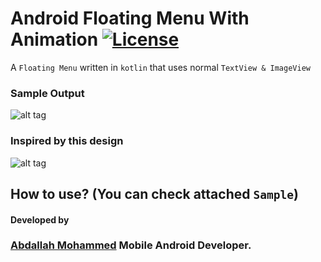 # Android Floating Menu With Animation [![License](https://img.shields.io/badge/License-Apache%202.0-blue.svg)](https://opensource.org/licenses/Apache-2.0)

A ``Floating Menu`` written in ``kotlin`` that uses normal ``TextView & ImageView ``

### Sample Output
![alt tag](https://media.giphy.com/media/cL4n8vxiw69pf5iEPm/giphy.gif)

### Inspired by this design
![alt tag](https://i.ibb.co/NTwhW0q/Screen-Shot-2020-01-15-at-4-45-19-PM.png)

## How to use? (You can check attached ``Sample``)

#### Developed by
### [Abdallah Mohammed](https://www.linkedin.com/in/abdallah-mohammed-a5b0ba119/) Mobile Android Developer.
